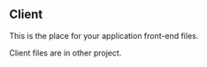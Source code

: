 ## Client

This is the place for your application front-end files.

Client files are in other project.
